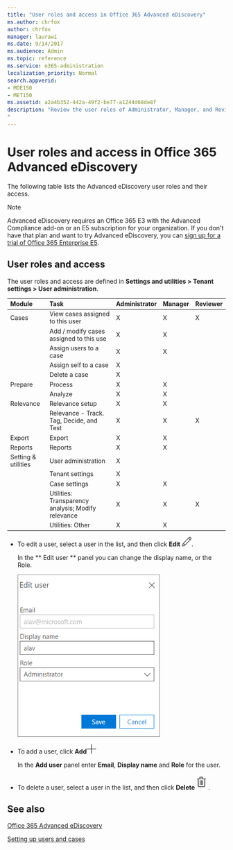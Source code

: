 ```yaml
---
title: "User roles and access in Office 365 Advanced eDiscovery"
ms.author: chrfox
author: chrfox
manager: laurawi
ms.date: 9/14/2017
ms.audience: Admin
ms.topic: reference
ms.service: o365-administration
localization_priority: Normal
search.appverid: 
- MOE150
- MET150
ms.assetid: a2a4b352-442a-49f2-be77-a1244d68de8f
description: "Review the user roles of Administrator, Manager, and Reviewer and their access to modules and tasks in Office 365 Advanced eDiscovery.
"
---
```


# User roles and access in Office 365 Advanced eDiscovery

The following table lists the Advanced eDiscovery user roles and their access.
  
> [!NOTE]
> Advanced eDiscovery requires an Office 365 E3 with the Advanced Compliance add-on or an E5 subscription for your organization. If you don't have that plan and want to try Advanced eDiscovery, you can [sign up for a trial of Office 365 Enterprise E5](https://go.microsoft.com/fwlink/p/?LinkID=698279). 
  
## User roles and access

The user roles and access are defined in **Settings and utilities \> Tenant settings \> User administration**.
  
|**Module**|**Task**|**Administrator**|**Manager**|**Reviewer**|
|:-----|:-----|:-----|:-----|:-----|
|Cases  <br/> | View cases assigned to this user  <br/> |X  <br/> |X  <br/> |X  <br/> |
|| Add / modify cases assigned to this use  <br/> |X  <br/> |X  <br/> ||
|| Assign users to a case  <br/> |X  <br/> |X  <br/> ||
|| Assign self to a case  <br/> |X  <br/> |||
||Delete a case  <br/> |X  <br/> |||
|Prepare  <br/> |Process  <br/> |X  <br/> |X  <br/> ||
||Analyze  <br/> |X  <br/> |X  <br/> ||
|Relevance  <br/> |Relevance setup  <br/> |X  <br/> |X  <br/> ||
||Relevance - Track. Tag, Decide, and Test  <br/> |X  <br/> |X  <br/> |X  <br/> |
|Export  <br/> |Export  <br/> |X  <br/> |X  <br/> ||
|Reports  <br/> |Reports  <br/> |X  <br/> |X  <br/> ||
|Setting &amp; utilities  <br/> |User administration  <br/> |X  <br/> |||
||Tenant settings  <br/> |X  <br/> |||
||Case settings  <br/> |X  <br/> |X  <br/> ||
||Utilities: Transparency analysis; Modify relevance  <br/> |X  <br/> |X  <br/> |X  <br/> |
||Utilities: Other  <br/> |X  <br/> |X  <br/> ||
   
- To edit a user, select a user in the list, and then click **Edit** ![Edit icon](media/3d613660-7602-4df2-bdb9-14e9ca2f9cf2.png).
    
    In the ** Edit user ** panel you can change the display name, or the Role. 
    
    ![Screnn shot of Edit user panel in User administration](media/a939f86b-9c88-4543-a560-6d33a9af90f9.png)
  
- To add a user, click **Add**![add icon](media/c2dd8b3a-5a22-412c-a7fa-143f5b2b5612.png)
  
    In the **Add user** panel enter **Email**, **Display name** and **Role** for the user. 
    
- To delete a user, select a user in the list, and then click **Delete**![Delete icon](media/87565fbb-5147-4f22-9ed7-1c18ce664392.png).
    
## See also

[Office 365 Advanced eDiscovery](office-365-advanced-ediscovery.md)
  
[Setting up users and cases](set-up-users-and-cases-in-advanced-ediscovery.md)

